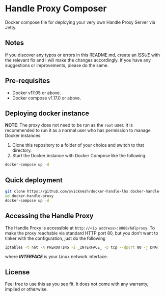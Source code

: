 # Handle Proxy Composer

Docker compose file for deploying your very own Handle Proxy Server via Jetty.

## Notes

If you discover any typos or errors in this README.md, create an *ISSUE* with the relevant fix and I will make the changes accordingly. If you have any suggestions or improvements, please do the same.

## Pre-requisites

- Docker v17.05 or above.
- Docker compose v1.17.0 or above.

## Deploying docker instance

**NOTE**: The proxy does not need to be run as the `root` user. It is recommended to run it as a normal user who has permission to manage Docker instances.

1. Clone this repository to a folder of your choice and switch to that directory.
2. Start the Docker instance with Docker Compose like the following
```bash
docker-compose up -d
```

## Quick deployment

```bash
git clone https://github.com/svicknesh/docker-handle-lhs docker-handle-proxy
cd docker-handle-proxy
docker-compose up -d
```

## Accessing the Handle Proxy

The Handle Proxy is accessible at `http://<ip address>:8080/hdlproxy`. To make the proxy reachable via standard HTTP port 80, but you don't want to tinker with the configuration, just do the following

```bash
iptables -t nat -A PREROUTING -i _INTERFACE_ -p tcp --dport 80 -j DNAT --to-destination :8080
```
where **_INTERFACE_** is your Linux network interface.

## License

Feel free to use this as you see fit. It does not come with any warranty, implied or otherwise.


